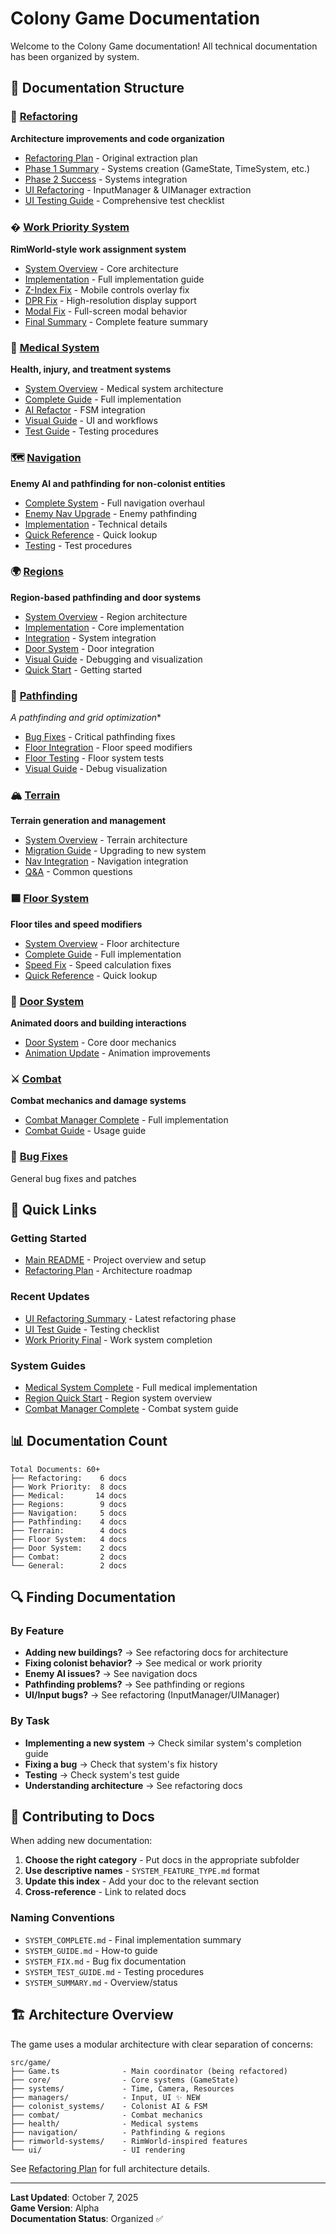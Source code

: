 # Colony Game Documentation

Welcome to the Colony Game documentation! All technical documentation has been organized by system.

## 📁 Documentation Structure

### 🔧 [Refactoring](./refactoring/)
**Architecture improvements and code organization**
- [Refactoring Plan](./refactoring/REFACTORING_PLAN.md) - Original extraction plan
- [Phase 1 Summary](./refactoring/REFACTORING_SUMMARY.md) - Systems creation (GameState, TimeSystem, etc.)
- [Phase 2 Success](./refactoring/REFACTORING_SUCCESS.md) - Systems integration
- [UI Refactoring](./refactoring/UI_REFACTORING_SUMMARY.md) - InputManager & UIManager extraction
- [UI Testing Guide](./refactoring/UI_REFACTORING_TEST_GUIDE.md) - Comprehensive test checklist

### � [Work Priority System](./work-priority/)
**RimWorld-style work assignment system**
- [System Overview](./work-priority/WORK_PRIORITY_SYSTEM.md) - Core architecture
- [Implementation](./work-priority/WORK_PRIORITY_IMPLEMENTATION.md) - Full implementation guide
- [Z-Index Fix](./work-priority/WORK_PRIORITY_ZINDEX_FIX.md) - Mobile controls overlay fix
- [DPR Fix](./work-priority/WORK_PRIORITY_DPR_FIX.md) - High-resolution display support
- [Modal Fix](./work-priority/WORK_PRIORITY_MODAL_FIX.md) - Full-screen modal behavior
- [Final Summary](./work-priority/WORK_PRIORITY_FINAL_SUMMARY.md) - Complete feature summary

### 🏥 [Medical System](./medical/)
**Health, injury, and treatment systems**
- [System Overview](./medical/MEDICAL_README.md) - Medical system architecture
- [Complete Guide](./medical/MEDICAL_SYSTEM_COMPLETE.md) - Full implementation
- [AI Refactor](./medical/MEDICAL_AI_REFACTOR_SUMMARY.md) - FSM integration
- [Visual Guide](./medical/MEDICAL_VISUAL_GUIDE.md) - UI and workflows
- [Test Guide](./medical/MEDICAL_TEST_GUIDE.md) - Testing procedures

### 🗺️ [Navigation](./navigation/)
**Enemy AI and pathfinding for non-colonist entities**
- [Complete System](./navigation/COMPLETE_NAVIGATION_SYSTEM.md) - Full navigation overhaul
- [Enemy Nav Upgrade](./navigation/ENEMY_NAVIGATION_UPGRADE.md) - Enemy pathfinding
- [Implementation](./navigation/ENEMY_NAV_IMPLEMENTATION.md) - Technical details
- [Quick Reference](./navigation/ENEMY_NAV_QUICKREF.md) - Quick lookup
- [Testing](./navigation/ENEMY_NAV_TESTING.md) - Test procedures

### 🌍 [Regions](./regions/)
**Region-based pathfinding and door systems**
- [System Overview](./regions/REGION_SYSTEM.md) - Region architecture
- [Implementation](./regions/REGION_IMPLEMENTATION_SUMMARY.md) - Core implementation
- [Integration](./regions/REGION_INTEGRATION_SUMMARY.md) - System integration
- [Door System](./regions/REGION_DOOR_UPDATE.md) - Door integration
- [Visual Guide](./regions/REGION_VISUAL_GUIDE.md) - Debugging and visualization
- [Quick Start](./regions/REGION_QUICK_START.md) - Getting started

### 🧭 [Pathfinding](./pathfinding/)
**A* pathfinding and grid optimization**
- [Bug Fixes](./pathfinding/PATHFINDING_BUG_FIX.md) - Critical pathfinding fixes
- [Floor Integration](./pathfinding/PATHFINDING_FLOOR_FIX.md) - Floor speed modifiers
- [Floor Testing](./pathfinding/PATHFINDING_FLOOR_TEST.md) - Floor system tests
- [Visual Guide](./pathfinding/PATHFINDING_VISUAL_GUIDE.md) - Debug visualization

### 🏔️ [Terrain](./terrain/)
**Terrain generation and management**
- [System Overview](./terrain/TERRAIN_SYSTEM.md) - Terrain architecture
- [Migration Guide](./terrain/TERRAIN_MIGRATION_GUIDE.md) - Upgrading to new system
- [Nav Integration](./terrain/TERRAIN_AND_NAV_SUMMARY.md) - Navigation integration
- [Q&A](./terrain/TERRAIN_ANSWER.md) - Common questions

### 🟦 [Floor System](./floor-system/)
**Floor tiles and speed modifiers**
- [System Overview](./floor-system/FLOOR_SYSTEM.md) - Floor architecture
- [Complete Guide](./floor-system/FLOOR_SYSTEM_COMPLETE.md) - Full implementation
- [Speed Fix](./floor-system/FLOOR_SPEED_FIX.md) - Speed calculation fixes
- [Quick Reference](./floor-system/FLOOR_QUICKREF.md) - Quick lookup

### 🚪 [Door System](./door-system/)
**Animated doors and building interactions**
- [Door System](./door-system/DOOR_SYSTEM.md) - Core door mechanics
- [Animation Update](./door-system/DOOR_ANIMATION_UPDATE.md) - Animation improvements

### ⚔️ [Combat](./combat/)
**Combat mechanics and damage systems**
- [Combat Manager Complete](./combat/COMBAT_MANAGER_COMPLETE.md) - Full implementation
- [Combat Guide](./combat/COMBAT_MANAGER_GUIDE.md) - Usage guide

### 🐛 [Bug Fixes](./STATE_FLIPPING_BUG_FIX.md)
General bug fixes and patches

## 🚀 Quick Links

### Getting Started
- [Main README](../README.md) - Project overview and setup
- [Refactoring Plan](./refactoring/REFACTORING_PLAN.md) - Architecture roadmap

### Recent Updates
- [UI Refactoring Summary](./refactoring/UI_REFACTORING_SUMMARY.md) - Latest refactoring phase
- [UI Test Guide](./refactoring/UI_REFACTORING_TEST_GUIDE.md) - Testing checklist
- [Work Priority Final](./work-priority/WORK_PRIORITY_FINAL_SUMMARY.md) - Work system completion

### System Guides
- [Medical System Complete](./medical/MEDICAL_SYSTEM_COMPLETE.md) - Full medical implementation
- [Region Quick Start](./regions/REGION_QUICK_START.md) - Region system overview
- [Combat Manager Complete](./combat/COMBAT_MANAGER_COMPLETE.md) - Combat system guide

## 📊 Documentation Count

```
Total Documents: 60+
├── Refactoring:    6 docs
├── Work Priority:  8 docs
├── Medical:       14 docs  
├── Regions:        9 docs
├── Navigation:     5 docs
├── Pathfinding:    4 docs
├── Terrain:        4 docs
├── Floor System:   4 docs
├── Door System:    2 docs
├── Combat:         2 docs
└── General:        2 docs
```

## 🔍 Finding Documentation

### By Feature
- **Adding new buildings?** → See refactoring docs for architecture
- **Fixing colonist behavior?** → See medical or work priority
- **Enemy AI issues?** → See navigation docs
- **Pathfinding problems?** → See pathfinding or regions
- **UI/Input bugs?** → See refactoring (InputManager/UIManager)

### By Task
- **Implementing a new system** → Check similar system's completion guide
- **Fixing a bug** → Check that system's fix history
- **Testing** → Check system's test guide
- **Understanding architecture** → See refactoring docs

## 📝 Contributing to Docs

When adding new documentation:

1. **Choose the right category** - Put docs in the appropriate subfolder
2. **Use descriptive names** - `SYSTEM_FEATURE_TYPE.md` format
3. **Update this index** - Add your doc to the relevant section
4. **Cross-reference** - Link to related docs

### Naming Conventions
- `SYSTEM_COMPLETE.md` - Final implementation summary
- `SYSTEM_GUIDE.md` - How-to guide
- `SYSTEM_FIX.md` - Bug fix documentation
- `SYSTEM_TEST_GUIDE.md` - Testing procedures
- `SYSTEM_SUMMARY.md` - Overview/status

## 🏗️ Architecture Overview

The game uses a modular architecture with clear separation of concerns:

```
src/game/
├── Game.ts              - Main coordinator (being refactored)
├── core/                - Core systems (GameState)
├── systems/             - Time, Camera, Resources
├── managers/            - Input, UI ✨ NEW
├── colonist_systems/    - Colonist AI & FSM
├── combat/              - Combat mechanics
├── health/              - Medical systems
├── navigation/          - Pathfinding & regions
├── rimworld-systems/    - RimWorld-inspired features
└── ui/                  - UI rendering
```

See [Refactoring Plan](./refactoring/REFACTORING_PLAN.md) for full architecture details.

---

**Last Updated**: October 7, 2025  
**Game Version**: Alpha  
**Documentation Status**: Organized ✅
